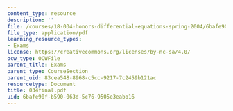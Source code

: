```yaml
---
content_type: resource
description: ''
file: /courses/18-034-honors-differential-equations-spring-2004/6bafe90fb590063d5c769505e3eabb16_034final.pdf
file_type: application/pdf
learning_resource_types:
- Exams
license: https://creativecommons.org/licenses/by-nc-sa/4.0/
ocw_type: OCWFile
parent_title: Exams
parent_type: CourseSection
parent_uid: 83cea548-8968-c5cc-9217-7c2459b121ac
resourcetype: Document
title: 034final.pdf
uid: 6bafe90f-b590-063d-5c76-9505e3eabb16
---
```

